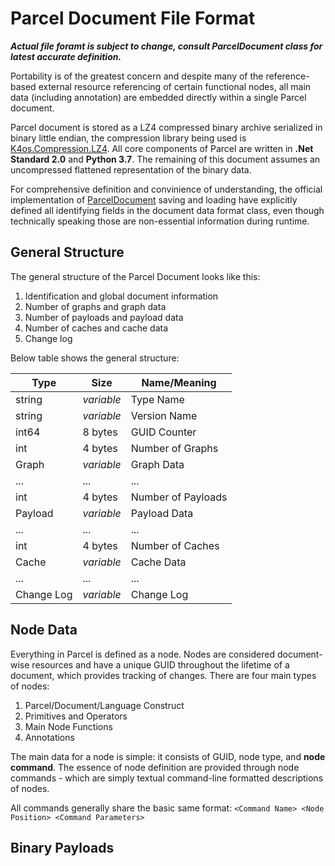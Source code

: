 # Parcel Document File Format

***Actual file foramt is subject to change, consult ParcelDocument class for latest accurate definition.***

Portability is of the greatest concern and despite many of the reference-based external resource referencing of certain functional nodes, all main data (including annotation) are embedded directly within a single Parcel document.

Parcel document is stored as a LZ4 compressed binary archive serialized in binary little endian, the compression library being used is [K4os.Compression.LZ4](https://github.com/MiloszKrajewski/K4os.Compression.LZ4). All core components of Parcel are written in **.Net Standard 2.0** and **Python 3.7**. The remaining of this document assumes an uncompressed flattened representation of the binary data.

For comprehensive definition and convinience of understanding, the official implementation of [ParcelDocument](.) saving and loading have explicitly defined all identifying fields in the document data format class, even though technically speaking those are non-essential information during runtime.

## General Structure

The general structure of the Parcel Document looks like this:

1. Identification and global document information
2. Number of graphs and graph data
3. Number of payloads and payload data
4. Number of caches and cache data
5. Change log

Below table shows the general structure:

| Type | Size | Name/Meaning |
| --- | --- | --- |
| string | *variable* | Type Name |
| string | *variable* | Version Name |
| int64 | 8 bytes | GUID Counter |
| int | 4 bytes | Number of Graphs |
| Graph | *variable* | Graph Data |
| ... | ... | ... |
| int | 4 bytes | Number of Payloads |
| Payload | *variable* | Payload Data |
| ... | ... | ... |
| int | 4 bytes | Number of Caches |
| Cache | *variable* | Cache Data |
| ... | ... | ... |
| Change Log | *variable* | Change Log |

## Node Data

Everything in Parcel is defined as a node. Nodes are considered document-wise resources and have a unique GUID throughout the lifetime of a document, which provides tracking of changes. There are four main types of nodes:

1. Parcel/Document/Language Construct
2. Primitives and Operators
3. Main Node Functions
4. Annotations

The main data for a node is simple: it consists of GUID, node type, and **node command**. The essence of node definition are provided through node commands - which are simply textual command-line formatted descriptions of nodes.

All commands generally share the basic same format: `<Command Name> <Node Position> <Command Parameters>`

## Binary Payloads

